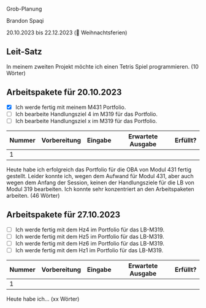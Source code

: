 Grob-Planung

Brandon Spaqi

20.10.2023 bis 22.12.2023 (🎄 Weihnachtsferien)

## Leit-Satz

In meinem zweiten Projekt möchte ich einen Tetris Spiel programmieren. (10 Wörter)

## Arbeitspakete für 20.10.2023

- [x] Ich werde fertig mit meinem M431 Portfolio.
- [ ] Ich bearbeite Handlungsziel 4 im M319 für das Portfolio.
- [ ] Ich bearbeite Handlungsziel x im M319 für das Portfolio. 

| Nummer | Vorbereitung | Eingabe | Erwartete Ausgabe | Erfüllt? |
| --- | --- | --- | --- | --- |
| 1   |     |     |     |     |

Heute habe ich erfolgreich das Portfolio für die OBA von Modul 431 fertig gestellt. Leider konnte ich, wegen dem Aufwand für Modul 431, aber auch wegen dem Anfang der Session, 
keinen der Handlungsziele für die LB von Modul 319 bearbeiten. Ich konnte sehr konzentriert an den Arbeitspaketen arbeiten. (46 Wörter)

## Arbeitspakete für 27.10.2023

- [ ] Ich werde fertig mit dem Hz4 im Portfolio für das LB-M319.
- [ ] Ich werde fertig mit dem Hz5 im Portfolio für das LB-M319.
- [ ] Ich werde fertig mit dem Hz6 im Portfolio für das LB-M319.
- [ ] Ich werde fertig mit dem Hz1 im Portfolio für das LB-M319.

| Nummer | Vorbereitung | Eingabe | Erwartete Ausgabe | Erfüllt? |
| --- | --- | --- | --- | --- |
| 1   |     |     |     |     |

Heute habe ich... (xx Wörter)
